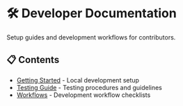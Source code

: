 # 🛠️ Developer Documentation

Setup guides and development workflows for contributors.

## 📋 Contents

- [Getting Started](./getting-started.md) - Local development setup
- [Testing Guide](./testing-guide.md) - Testing procedures and guidelines
- [Workflows](./workflows.md) - Development workflow checklists


